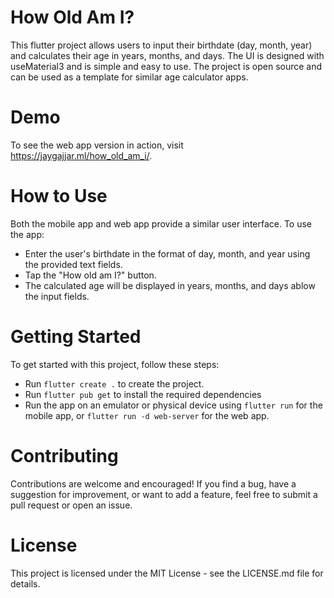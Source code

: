 # How Old Am I?

This flutter project allows users to input their birthdate (day, month, year) and calculates their age in years, months, and days. The UI is designed with useMaterial3 and is simple and easy to use. The project is open source and can be used as a template for similar age calculator apps.

# Demo

To see the web app version in action, visit https://jaygajjar.ml/how_old_am_i/.

# How to Use

Both the mobile app and web app provide a similar user interface. To use the app:

- Enter the user's birthdate in the format of day, month, and year using the provided text fields.
- Tap the "How old am I?" button.
- The calculated age will be displayed in years, months, and days ablow the input fields.

# Getting Started

To get started with this project, follow these steps:

- Run `flutter create .` to create the project.
- Run `flutter pub get` to install the required dependencies
- Run the app on an emulator or physical device using `flutter run` for the mobile app, or `flutter run -d web-server` for the web app.

# Contributing

Contributions are welcome and encouraged! If you find a bug, have a suggestion for improvement, or want to add a feature, feel free to submit a pull request or open an issue.

# License

This project is licensed under the MIT License - see the LICENSE.md file for details.
